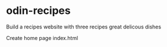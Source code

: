 # odin-recipes
Build a recipes website with three recipes great delicous dishes 

Create home page index.html

